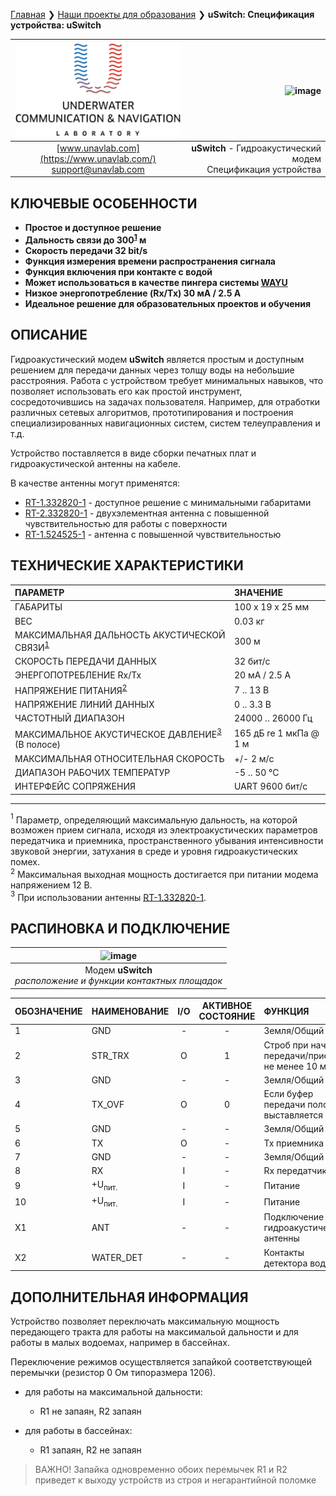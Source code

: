 
[Главная](/README_RU) ❯ [Наши проекты для образования](/educational_projects_ru) ❯ **uSwitch: Спецификация устройства: uSwitch**

<div style="page-break-after: always;"></div>

| ![logo](/documentation/sm_logo.png) | ![image](https://github.com/user-attachments/assets/f8f639cc-327c-4561-8040-318befd29b4a) |
| :---: | ---: |
| [www.unavlab.com](https://www.unavlab.com/) <br/> [support@unavlab.com](mailto:support@unavlab.com) | **uSwitch** - Гидроакустический модем <br/> Спецификация устройства |

## КЛЮЧЕВЫЕ ОСОБЕННОСТИ

* **Простое и доступное решение**
* **Дальность связи до 300<sup>[1](#footnote1)</sup> м**
* **Скорость передачи 32 bit/s**
* **Функция измерения времени распространения сигнала**
* **Функция включения при контакте с водой**
* **Может использоваться в качестве пингера системы [WAYU](documentation/navigation_and_tracking_systems_ru#wayu)**
* **Низкое энергопотребление (Rx/Tx) 30 мА / 2.5 А**
* **Идеальное решение для образовательных проектов и обучения**

## ОПИСАНИЕ

Гидроакустический модем **uSwitch** является простым и доступным решением для передачи данных через толщу воды на небольшие расстрояния.
Работа с устройством требует минимальных навыков, что позволяет использовать его как простой инструмент, сосредоточившись на задачах пользователя.
Например, для отработки различных сетевых алгоритмов, прототипирования и построения специализированных навигационных систем, систем телеуправления и т.д.

Устройство поставляется в виде сборки печатных плат и гидроакустической антенны на кабеле. 

В качестве антенны могут применятся:
- [RT-1.332820-1](https://docs.unavlab.com/documentation/RU/Transducers/RT_1_332820_1_Specification_ru.html) - доступное решение с минимальными габаритами
- [RT-2.332820-1](https://docs.unavlab.com/documentation/RU/Transducers/RT_2_332820_1_Specification_ru.html) - двухэлементная антенна с повышенной чувствительностью для работы с поверхности
- [RT-1.524525-1](https://docs.unavlab.com/documentation/RU/Transducers/RT-1.524525-1_specification_ru.html) - антенна с повышенной чувствительностью

<div style="page-break-after: always;"></div>

## ТЕХНИЧЕСКИЕ ХАРАКТЕРИСТИКИ

| ПАРАМЕТР | ЗНАЧЕНИЕ |
| :--- | :--- |
| ГАБАРИТЫ | 100 x 19 х 25  мм |
| ВЕС | 0.03 кг |
| МАКСИМАЛЬНАЯ ДАЛЬНОСТЬ АКУСТИЧЕСКОЙ СВЯЗИ<sup>[1](#footnote1)</sup> | 300 м |
| СКОРОСТЬ ПЕРЕДАЧИ ДАННЫХ | 32 бит/с |
| ЭНЕРГОПОТРЕБЛЕНИЕ Rx/Tx | 20 мА / 2.5 А |
| НАПРЯЖЕНИЕ ПИТАНИЯ<sup>[2](#footnote2)</sup> | 7 .. 13 В |
| НАПРЯЖЕНИЕ ЛИНИЙ ДАННЫХ | 0 .. 3.3 В |
| ЧАСТОТНЫЙ ДИАПАЗОН | 24000 .. 26000 Гц |
| МАКСИМАЛЬНОЕ АКУСТИЧЕСКОЕ ДАВЛЕНИЕ<sup>[3](#footnote3)</sup> (В полосе) | 165 дБ re 1 мкПа @ 1 м |
| МАКСИМАЛЬНАЯ ОТНОСИТЕЛЬНАЯ СКОРОСТЬ | +/- 2 м/с |
| ДИАПАЗОН РАБОЧИХ ТЕМПЕРАТУР | -5 .. 50 °C |
| ИНТЕРФЕЙС СОПРЯЖЕНИЯ | UART 9600 бит/с |

________________
<a name="footnote1"><sup>1</sup></a> Параметр, определяющий максимальную дальность, на которой возможен прием сигнала, исходя из электроакустических параметров передатчика и приемника, пространственного убывания интенсивности звуковой энергии, затухания в среде и уровня гидроакустических помех.  
<a name="footnote2"><sup>2</sup></a> Максимальная выходная мощность достигается при питании модема напряжением 12 В.  
<a name="footnote3"><sup>3</sup></a> При использовании антенны [RT-1.332820-1](https://docs.unavlab.com/documentation/RU/Transducers/RT_1_332820_1_Specification_ru.html).  

<div style="page-break-after: always;"></div>

## РАСПИНОВКА И ПОДКЛЮЧЕНИЕ

| ![image](https://github.com/user-attachments/assets/058c5ff9-68f8-4139-831d-2092fda60fd2) |
| :---: |
| Модем **uSwitch** <br/> *расположение и функции контактных площадок* |

| ОБОЗНАЧЕНИЕ | НАИМЕНОВАНИЕ      | I/O | АКТИВНОЕ СОСТОЯНИЕ | ФУНКЦИЯ |
| :---        | :---              | :---: | :---: |:--- |
| 1           | GND               | - | - | Земля/Общий |
| 2           | STR_TRX           | O | 1 | Строб при начале передачи/приема, не менее 10 мс |
| 3           | GND               | - | - | Земля/Общий |
| 4           | TX_OVF            | O | 0 | Если буфер передачи полон, выставляется 0 |
| 5           | GND               | - | - | Земля/Общий |
| 6           | TX                | O | - | Tx приемника |
| 7           | GND               | - | - | Земля/Общий |
| 8           | RX                | I | - | Rx передатчика |
| 9           | +U<sub>пит.</sub> | I | - | Питание |
| 10          | +U<sub>пит.</sub> | I | - | Питание |
| X1          | ANT               | - | - | Подключение гидроакустической антенны |
| X2          | WATER_DET         | - | - | Контакты детектора воды |

<div style="page-break-after: always;"></div>

## ДОПОЛНИТЕЛЬНАЯ ИНФОРМАЦИЯ

Устройство позволяет переключать максимальную мощность передающего тракта для работы на максимальой дальности и для работы в малых водоемах, например в бассейнах.

Переключение режимов осуществляется запайкой соответствующей перемычки (резистор 0 Ом типоразмера 1206).

- для работы на максимальной дальности:
  - R1 не запаян, R2 запаян
  
- для работы в бассейнах:
  - R1 запаян, R2 не запаян

> ВАЖНО! Запайка одновременно обоих перемычек R1 и R2 приведет к выходу устройств из строя и негарантийной поломке



<div style="page-break-after: always;"></div>
